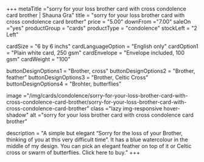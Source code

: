 +++
metaTitle ="sorry for your loss brother card with cross condolence card brother | Shauna Gra"
title = "sorry for your loss brother card with cross condolence card brother"
price = "5.00"
downFrom ="7.00"
saleOn ="yes"
productGroup = "cards"
productType = "condolence"
stockLeft = "2 Left" 
 
cardSize = "6  by 6 inchs" 
cardLanguageOption = "English only" 
cardOption1 = "Plain white card, 250 gsm"
cardEnvelope = "Envelope included, 100 gsm" 
cardWeight = "100" 
 
buttonDesignOptions1 = "Brother, cross"
buttonDesignOptions2 = "Brother, feather"
buttonDesignOptions3 = "Brother, Celtic Cross"
buttonDesignOptions4 = "Brohter, butterflies"
 
image ="/img/cards/condolence/sorry-for-your-loss-brother-card-with-cross-condolence-card-brother/sorry-for-your-loss-brother-card-with-cross-condolence-card-brother"
class ="lazy img-responsive hover-shadow"
alt ="sorry for your loss brother card with cross condolence card brother"
 
description = "A simple but elegant “Sorry for the loss of your Brother, thinking of you at this very difficult time”.  It has a blue watercolour in the middle of my design.  You can pick an elegant feather on top of it or Celtic cross or swarm of butterflies.  Click here to buy."
+++
